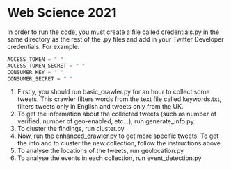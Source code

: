 # Web Science 2021



In order to run the code, you must create a file called credentials.py in the same directory as the rest of the .py files and add in your Twitter Developer credentials. For example:

```python
ACCESS_TOKEN = " "
ACCESS_TOKEN_SECRET = " "
CONSUMER_KEY = " "
CONSUMER_SECRET = " "
```

1. Firstly, you should run basic_crawler.py for an hour to collect some tweets. This crawler filters words from the text file called keywords.txt, filters tweets only in English and tweets only from the UK.
2. To get the information about the collected tweets (such as number of verified, number of geo-enabled, etc...), run generate_info.py.
3. To cluster the findings, run cluster.py
4. Now, run the enhanced_crawler.py to get more specific tweets. To get the info and to cluster the new collection, follow the instructions above.
5. To analyse the locations of the tweets, run geolocation.py
6. To analyse the events in each collection, run event_detection.py
